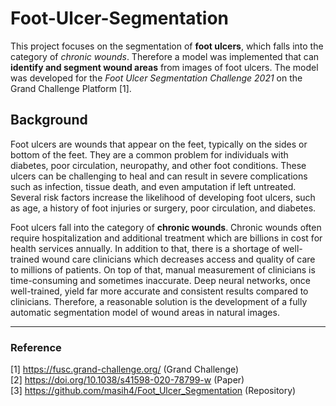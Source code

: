 # Foot-Ulcer-Segmentation

This project focuses on the segmentation of **foot ulcers**, which falls into the category of *chronic wounds*.
Therefore a model was implemented that can **identify and segment wound areas** from images of foot ulcers. The model was developed for the *Foot Ulcer Segmentation Challenge 2021* on the Grand Challenge Platform [1].

## Background

Foot ulcers are wounds that appear on the feet, typically on the sides or bottom of the feet. They are a common problem for individuals with diabetes, poor circulation, neuropathy, and other foot conditions. These ulcers can be challenging to heal and can result in severe complications such as infection, tissue death, and even amputation if left untreated. Several risk factors increase the likelihood of developing foot ulcers, such as age, a history of foot injuries or surgery, poor circulation, and diabetes.

Foot ulcers fall into the category of **chronic wounds**. Chronic wounds often require hospitalization and additional treatment which are billions in cost for health services annually. In addition to that, there is a shortage of well-trained wound care clinicians which decreases access and quality of care to millions of patients. On top of that, manual measurement of clinicians is time-consuming and sometimes inaccurate. Deep neural networks, once well-trained, yield far more accurate and consistent results compared to clinicians. Therefore, a reasonable solution is the development of a fully automatic segmentation model of wound areas in natural images.

---

### Reference 

[1] https://fusc.grand-challenge.org/ (Grand Challenge)  
[2] https://doi.org/10.1038/s41598-020-78799-w (Paper)  
[3] https://github.com/masih4/Foot_Ulcer_Segmentation (Repository)  
